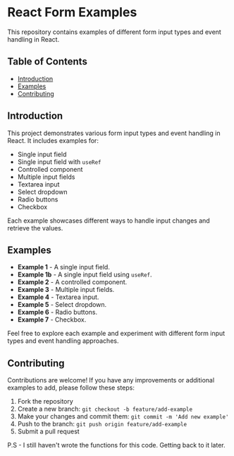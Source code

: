 # React Form Examples

This repository contains examples of different form input types and event handling in React.

## Table of Contents

- [Introduction](#introduction)
- [Examples](#examples)
- [Contributing](#contributing)

## Introduction

This project demonstrates various form input types and event handling in React. It includes examples for:

- Single input field
- Single input field with `useRef`
- Controlled component
- Multiple input fields
- Textarea input
- Select dropdown
- Radio buttons
- Checkbox

Each example showcases different ways to handle input changes and retrieve the values.

## Examples

- **Example 1** - A single input field.
- **Example 1b** - A single input field using `useRef`.
- **Example 2** - A controlled component.
- **Example 3** - Multiple input fields.
- **Example 4** - Textarea input.
- **Example 5** - Select dropdown.
- **Example 6** - Radio buttons.
- **Example 7** - Checkbox.

Feel free to explore each example and experiment with different form input types and event handling approaches.

## Contributing

Contributions are welcome! If you have any improvements or additional examples to add, please follow these steps:

1. Fork the repository
2. Create a new branch: `git checkout -b feature/add-example`
3. Make your changes and commit them: `git commit -m 'Add new example'`
4. Push to the branch: `git push origin feature/add-example`
5. Submit a pull request

P.S - I still haven't wrote the functions for this code. Getting back to it later.
